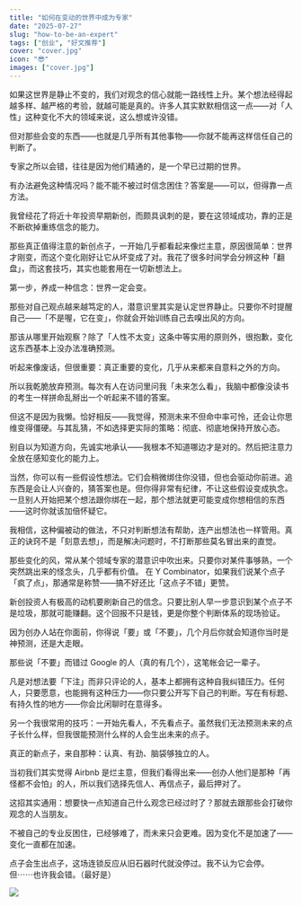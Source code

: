 ```yaml
---
title: "如何在变动的世界中成为专家"
date: "2025-07-27"
slug: "how-to-be-an-expert"
tags: ["创业", "好文推荐"]
cover: "cover.jpg"
icon: "😎"
images: ["cover.jpg"]
---
```

如果这世界是静止不变的，我们对观念的信心就能一路线性上升。某个想法经得起越多样、越严格的考验，就越可能是真的。许多人其实默默相信这一点——对「人性」这种变化不大的领域来说，这么想或许没错。



但对那些会变的东西——也就是几乎所有其他事物——你就不能再这样信任自己的判断了。



专家之所以会错，往往是因为他们精通的，是一个早已过期的世界。



有办法避免这种情况吗？能不能不被过时信念困住？答案是——可以，但得靠一点方法。



我曾经花了将近十年投资早期新创，而颇具讽刺的是，要在这领域成功，靠的正是不断砍掉重练信念的能力。



那些真正值得注意的新创点子，一开始几乎都看起来像烂主意，原因很简单：世界才刚变，而这个变化刚好让它从坏变成了对。我花了很多时间学会分辨这种「翻盘」，而这套技巧，其实也能套用在一切新想法上。



第一步，养成一种信念：世界一定会变。



那些对自己观点越来越笃定的人，潜意识里其实是认定世界静止。只要你不时提醒自己——「不是喔，它在变」，你就会开始训练自己去嗅出风的方向。



那该从哪里开始观察？除了「人性不太变」这条中等实用的原则外，很抱歉，变化这东西基本上没办法准确预测。



听起来像废话，但很重要：真正重要的变化，几乎从来都来自意料之外的方向。



所以我乾脆放弃预测。每次有人在访问里问我「未来怎么看」，我脑中都像没读书的考生一样拼命乱掰出一个听起来不错的答案。



但这不是因为我懒。恰好相反——我觉得，预测未来不但命中率可怜，还会让你思维变得僵硬。与其乱猜，不如选择更实际的策略：彻底、彻底地保持开放心态。



别自以为知道方向，先诚实地承认——我根本不知道哪边才是对的。然后把注意力全放在感知变化的能力上。



当然，你可以有一些假设性想法。它们会稍微绑住你没错，但也会驱动你前进。追东西是会让人兴奋的，猜答案也是。但你得非常有纪律，不让这些假设变成执念。
一旦别人开始把某个想法跟你绑在一起，那个想法就更可能变成你想相信的东西——这时你就该加倍怀疑它。



我相信，这种偏被动的做法，不只对判断想法有帮助，连产出想法也一样管用。真正的诀窍不是「刻意去想」，而是解决问题时，不打断那些莫名冒出来的直觉。



那些变化的风，常从某个领域专家的潜意识中吹出来。只要你对某件事够熟，一个突然跳出来的怪念头，几乎都有价值。
在 Y Combinator，如果我们说某个点子「疯了点」，那通常是称赞——搞不好还比「这点子不错」更赞。



新创投资人有极高的动机要刷新自己的信念。只要比别人早一步意识到某个点子不是垃圾，那就可能赚翻。这个回报不只是钱，更是你整个判断体系的现场验证。



因为创办人站在你面前，你得说「要」或「不要」，几个月后你就会知道你当时是神预测，还是大走眼。



那些说「不要」而错过 Google 的人（真的有几个），这笔帐会记一辈子。



凡是对想法要「下注」而非只评论的人，基本上都拥有这种自我纠错压力。任何人，只要愿意，也能拥有这种压力——你只要公开写下自己的判断。写在有标题、有持久性的地方——你会比闲聊时在意得多。



另一个我很常用的技巧：一开始先看人，不先看点子。虽然我们无法预测未来的点子长什么样，但我很能预测什么样的人会生出未来的点子。



真正的新点子，来自那种：认真、有劲、脑袋够独立的人。



当初我们其实觉得 Airbnb 是烂主意，但我们看得出来——创办人他们是那种「再怪都不会怕」的人，所以我们选择先信人、再信点子，最后押对了。



这招其实通用：想要快一点知道自己什么观念已经过时了？那就去跟那些会打破你观念的人当朋友。



不被自己的专业反困住，已经够难了，而未来只会更难。因为变化不是加速了——变化一直都在加速。



点子会生出点子，这场连锁反应从旧石器时代就没停过。我不认为它会停。
但⋯⋯也许我会错。（最好是）




![](https://prod-files-secure.s3.us-west-2.amazonaws.com/112d0858-5090-4d34-a606-b75eb8d65fd2/46476355-9cf3-4e99-9b7a-3531bc426380/1000202064.png?X-Amz-Algorithm=AWS4-HMAC-SHA256&X-Amz-Content-Sha256=UNSIGNED-PAYLOAD&X-Amz-Credential=ASIAZI2LB46634N6VTFD%2F20251014%2Fus-west-2%2Fs3%2Faws4_request&X-Amz-Date=20251014T201450Z&X-Amz-Expires=3600&X-Amz-Security-Token=IQoJb3JpZ2luX2VjELv%2F%2F%2F%2F%2F%2F%2F%2F%2F%2FwEaCXVzLXdlc3QtMiJIMEYCIQC14d3zElNJRJfuEz10VGcaUtS5OCKlqacDlmBcfezEUgIhAKGecfr747RMk1gvqlrQTlurUwJGLw24hyFCeUnyegzpKv8DCGQQABoMNjM3NDIzMTgzODA1IgzIbkZayn8KMXGriMYq3AOSiCDH09uWN6u9jKKU9uNDFSfL9SrHseUDEA31e2XfMpMQWAng7Ipb%2BXJ4pVhQY02E7Z7ilRY%2BbiXgFUF%2Bjna2kcWxif9PWsmfJVLCEVn%2Fxt%2FbPObiULQz%2FhQD3ASLrZAWUPE0YbqkqK%2FkjolBRinFOLtr0pCmD4r%2FCRNneAH7N1HID%2B0gRhlbFA%2BIJGNaFsbULiSFx4WuvHlsV973vqG53r%2BIW7QrUIB8mkGVRitsUPzTk%2F8TC71ewoH4cJg0ALltKNwDnPJjaUQgNfWaBD1%2FsX6%2BX%2F0XgnhbuD01uQLLwE35%2B4jxC%2BS3l%2FedXx0gLUzB8sOnlencAr3Z%2F1vOr%2B%2BErHyY4aRnc6kll0AochiqZV0khS9l8NTw%2FfLaLIMxBIy0EEiFVhKcdorAy6yoeTrdrB8g7L66Rar%2B8f4pH39v%2FRk2onUpoJN9Wr5JQZ6phu%2BW93ebk0Kh6AFgQ6iaZglu4%2BKTNstDE8GsglezbXk5bfptNEnXNdZNNwzFj3jGeW3BcIOBNTBzk%2FOioJt%2FC4zV7dr0poJN1KK%2BkIm9UuHXcmem1RTi3JMoqS2gdw9A3bo0rWga5VByTFsXkHE9VwsD%2FdJpv%2BzMd7vh9AwfL8vwUCU%2FUYwJRGZ2AFTaWTDHwrrHBjqkAWYOzzDscLp7A3t%2BtYsiRYhHnypZgAyQkJ6UmyTLASI9%2FLNEZDhok0DTK51aDmd5fl41eCFdQmL1lX0TdTizOXfxxzJfR%2BOSzd1cwQ8ZUFaixii96P6YrPZvmjr34mF%2BNwRPtmqfaszXNRuNoIPUMTNgH6Appnsg8TiQzEsKmOCSaakYVWwTTx6o9gxJW77KomzhfQdo1MIslsTlECbm8ZsVLE0L&X-Amz-Signature=60728792f2b35b12194cdcbbb46302fcf368612223a6183b25c3b689e170b75f&X-Amz-SignedHeaders=host&x-amz-checksum-mode=ENABLED&x-id=GetObject)


